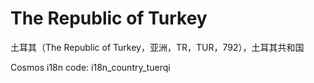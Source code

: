 # The Republic of Turkey

土耳其（The Republic of Turkey，亚洲，TR，TUR，792），土耳其共和国

Cosmos i18n code: i18n_country_tuerqi